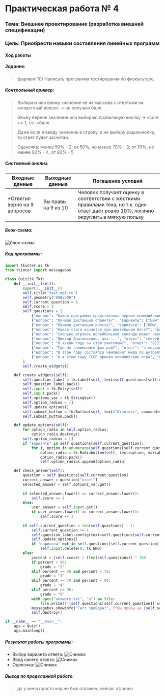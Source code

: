 # Практическая работа № 4 #

### Тема: Внешнее проектирование (разработка внешней спецификации) ###

### Цель: Приобрести навыки составления линейных программ ###

#### Ход работы ####

##### Задание: #####

> (вариант 10) Написать программу тестирования по физкультуре. 

##### Контрольный пример: #####

> Выбираю или ввожу значение не из массива с ответами на конкретный вопрос -> не получаю балл.
>
> Ввожу верное значение или выбираю правильную кнопку -> score += 1, т.е. +балл.
>
> Даже если я введу значение в строку, а не выберу радиокнопку, то ответ будет засчитан.
>
> Оценочка: менее 50% - 2; от 50%, но менее 70% - 3;  от 70%, но менее 90% - 4; от 90% - 5

##### Системный анализ: #####

| Входные данные  | Выходные данные | Погашение условий|
| --------------- | --------------- | ---------------- |
| *Ответил верно на 9 вопросов | Вы правы на 9 из 10 | Человек получает оценку в соответствии с жёсткими правилами теха, но т.к. один ответ даёт ровно 10%, логично округлить в мягкую пользу |

##### Блок-схема: #####

![блок-схема](block.png)

##### Код программы: #####
```python
import tkinter as tk
from tkinter import messagebox

class Quiz(tk.Tk):
    def __init__(self):
        super().__init__()
        self.title("test.mpt.ru")
        self.geometry("800x300")
        self.current_question = 0
        self.score = 0
        self.questions = [
            {"вопрос": "Какая программа представляла первые олимпийские игры в древней Греции?", "варианты": ["борьба", "метание копья", "бег на один стадий", "бег на четыре стадия"], "ответ": "бег на один стадий"},
            {"вопрос": "Лучшая дистанция спринта?", "варианты": ["60м", "200м", "1км", "400м"], "ответ": "60м"},
            {"вопрос": "Лучшая дистанция кросса?", "варианты": ["60м", "200м", "1км", "400м"], "ответ": "1км"},
            {"вопрос": "Какая стата качается при длительном беге?", "варианты": ["Сила", "Выносливость", "Техника", "Буст"], "ответ": "Выносливость"},
            {"вопрос": "Сколько игроков волейбольной команды может находиться на площадке одновременно?", "варианты": ["5", "6", "7", "8"], "ответ": "6"},
            {"вопрос": "Виктор Анатольевич, ака ...", "ответ": "сенсей"},
            {"вопрос": "В каком году он стал учителем?", "ответ": "812"},
            {"вопрос": "Где мы занимаемся физ-рой?", "ответ": "в подвале" or "подвал"},
            {"вопрос": "В этом году состоялся чемпионат мира по футболу в России", "ответ": "2018"},
            {"вопрос": "А в этом году СССР принял олимпийские игры", "ответ": "1980"}
        ]
        self.create_widgets()

    def create_widgets(self):
        self.question_label = tk.Label(self, text=self.questions[self.current_question]["вопрос"])
        self.question_label.pack()
        self.input = tk.Entry(self)
        self.input.pack()
        self.options_var = tk.StringVar()
        self.option_radios = []
        self.update_options()
        self.submit_button = tk.Button(self, text="Ответить", command=self.check_answer)
        self.submit_button.pack()

    def update_options(self):
        for option_radio in self.option_radios:
            option_radio.destroy()
        self.option_radios = []
        if "варианты" in self.questions[self.current_question]:
            for i, option in enumerate(self.questions[self.current_question]["варианты"]):
                option_radio = tk.Radiobutton(self, text=option, variable=self.options_var, value=option)
                option_radio.pack()
                self.option_radios.append(option_radio)

    def check_answer(self):
        question = self.questions[self.current_question]
        correct_answer = question["ответ"]
        selected_answer = self.options_var.get()
        
        if selected_answer.lower() == correct_answer.lower():
            self.score += 1
        else:
            user_answer = self.input.get()
            if user_answer.lower() == correct_answer.lower():
                self.score += 1
            
        if self.current_question < len(self.questions) - 1:
            self.current_question += 1
            self.question_label.config(text=self.questions[self.current_question]["вопрос"])
            self.update_options()
            if "варианты" not in self.questions[self.current_question]:
                self.input.delete(0, tk.END)
        else:
            percent = (self.score) / (len(self.questions)) * 100
            if percent < 50:
                grade = "2"
            elif percent >= 50 and percent < 70:
                grade = "3"
            elif percent >= 70 and percent < 90:
                grade = "4"
            elif percent >= 90:
                grade = "5"
            with open("answers.txt", "a") as file:
                file.write(f"{self.questions[self.current_question]['вопрос']}: {selected_answer}\n")
            messagebox.showinfo("Тест пройден!", f"Вы правы на {self.score} из {len(self.questions)} вопросов ({round(percent, 2)}%) => Оценка - {grade}")
            self.destroy()

if __name__ == "__main__":
    app = Quiz()
    app.mainloop()
```
##### Результат работы программы: #####

* Выбор варианта ответа:
![Снимок](screen1.png)
* Ввод своего ответа:
![Снимок](screen2.png)
* Оценочка:
![Снимок](screen3.png)
##### Вывод по проделанной работе: #####

> да у меня просто код не был отлажен, сейчас отлично